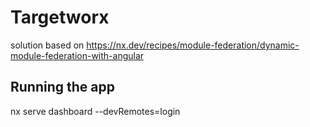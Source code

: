 # Targetworx

solution based on
https://nx.dev/recipes/module-federation/dynamic-module-federation-with-angular

## Running the app

nx serve dashboard --devRemotes=login
